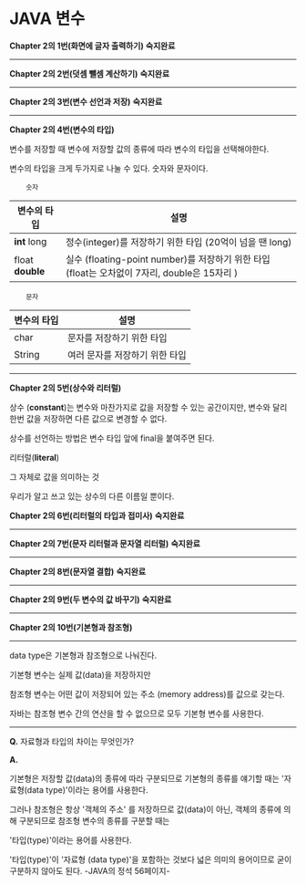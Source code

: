 # JAVA 변수

**Chapter 2의 1번(화면에 글자 출력하기)** **숙지완료**
***

**Chapter 2의 2번(덧셈 뺄셈 계산하기)** **숙지완료**
***

**Chapter 2의 3번(변수 선언과 저장)** **숙지완료**
***
**Chapter 2의 4번(변수의 타입)**




변수를 저장할 때 변수에 저장할 값의 종류에 따라 변수의 타입을 선택해야한다.

변수의 타입을 크게 두가지로 나눌 수 있다. 숫자와 문자이다.

        숫자
| 변수의 타입 | 설명 |
| ------------ | ------------- |
| **int** long | 정수(integer)를 저장하기 위한 타입 (20억이 넘을 땐 long) |
| float **double** | 실수 (floating-point number)를 저장하기 위한 타입 (float는 오차없이 7자리, double은 15자리 ) |

        문자
| 변수의 타입 | 설명 |
| ------------ | ------------- |
| char | 문자를 저장하기 위한 타입  |
| String | 여러 문자를 저장하기 위한 타입 |

***************************************************

**Chapter 2의 5번(상수와 리터럴)**



상수 (**constant**)는 변수와 마찬가지로 값을 저장할 수 있는 공간이지만, 변수와 달리 한번 값을 저장하면 다른 값으로 변경할 수 없다. 

상수를 선언하는 방법은 변수 타입 앞에 final을 붙여주면 된다. 

리터럴(**literal**)

그 자체로 값을 의미하는 것

우리가 알고 쓰고 있는 상수의 다른 이름일 뿐이다.


**Chapter 2의 6번(리터럴의 타입과 접미사)** **숙지완료**
***

**Chapter 2의 7번(문자 리터럴과 문자열 리터럴)** **숙지완료**
***

**Chapter 2의 8번(문자열 결합)** **숙지완료**
***

**Chapter 2의 9번(두 변수의 값 바꾸기)** **숙지완료**
***

**Chapter 2의 10번(기본형과 참조형)**
***


data type은 기본형과 참조형으로 나눠진다.

기본형 변수는 실제 값(data)을 저장하지만

참조형 변수는 어떤 값이 저장되어 있는 주소 (memory address)를 값으로 갖는다.

자바는 참조형 변수 간의 연산을 할 수 없으므로 모두 기본형 변수를 사용한다. 

***

**Q.** 자료형과 타입의 차이는 무엇인가?


**A.** 

기본형은 저장할 값(data)의 종류에 따라 구분되므로 기본형의 종류를 얘기할 때는 '자료형(data type)'이라는 용어를 사용한다.

그러나 참조형은 항상 '객체의 주소' 를 저장하므로 값(data)이 아닌, 객체의 종류에 의해 구분되므로 참조형 변수의 종류를 구분할 때는

'타입(type)'이라는 용어를 사용한다.

'타입(type)'이 '자료형 (data type)'을 포함하는 것보다 넓은 의미의 용어이므로 굳이 구분하지 않아도 된다. -JAVA의 정석 56페이지-




